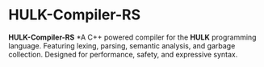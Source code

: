 # HULK-Compiler-RS
**HULK-Compiler-RS**   *A C++ powered compiler for the **HULK** programming language. Featuring lexing, parsing, semantic analysis, and garbage collection. Designed for performance, safety, and expressive syntax.
